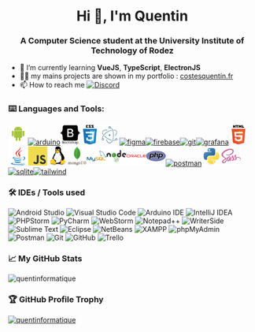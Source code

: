 <h1 align="center">Hi 👋, I'm Quentin</h1>
<h3 align="center">A Computer Science student at the University Institute of Technology of Rodez</h3>

- 🌱 I’m currently learning **VueJS**, **TypeScript**, **ElectronJS**
- 👨‍💻 my mains projects are shown in my portfolio : [costesquentin.fr](https://costesquentin.fr/)
- 📫 How to reach me [![Discord](https://img.shields.io/badge/Discord-7289DA?style=flat-square&logo=discord&logoColor=white)](https://discordapp.com/users/476476029595287552)

<h3 align="left">⌨️ Languages and Tools:</h3>
<p align="left"><a href="https://developer.android.com" target="_blank" rel="noreferrer"><img src="https://raw.githubusercontent.com/devicons/devicon/master/icons/android/android-original-wordmark.svg" alt="android" width="40" height="40"/></a><a href="https://www.arduino.cc/" target="_blank" rel="noreferrer"><img src="https://cdn.worldvectorlogo.com/logos/arduino-1.svg" alt="arduino" width="40" height="40"/></a><a href="https://getbootstrap.com" target="_blank" rel="noreferrer"><img src="https://raw.githubusercontent.com/devicons/devicon/master/icons/bootstrap/bootstrap-plain-wordmark.svg" alt="bootstrap" width="40" height="40"/></a><a href="https://www.w3schools.com/css/" target="_blank" rel="noreferrer"><img src="https://raw.githubusercontent.com/devicons/devicon/master/icons/css3/css3-original-wordmark.svg" alt="css3" width="40" height="40"/></a><a href="https://www.electronjs.org" target="_blank" rel="noreferrer"><img src="https://raw.githubusercontent.com/devicons/devicon/master/icons/electron/electron-original.svg" alt="electron" width="40" height="40"/></a><a href="https://www.figma.com/" target="_blank" rel="noreferrer"><img src="https://www.vectorlogo.zone/logos/figma/figma-icon.svg" alt="figma" width="40" height="40"/></a><a href="https://firebase.google.com/" target="_blank" rel="noreferrer"><img src="https://www.vectorlogo.zone/logos/firebase/firebase-icon.svg" alt="firebase" width="40" height="40"/></a><a href="https://git-scm.com/" target="_blank" rel="noreferrer"><img src="https://www.vectorlogo.zone/logos/git-scm/git-scm-icon.svg" alt="git" width="40" height="40"/></a><a href="https://grafana.com" target="_blank" rel="noreferrer"><img src="https://www.vectorlogo.zone/logos/grafana/grafana-icon.svg" alt="grafana" width="40" height="40"/></a><a href="https://www.w3.org/html/" target="_blank" rel="noreferrer"><img src="https://raw.githubusercontent.com/devicons/devicon/master/icons/html5/html5-original-wordmark.svg" alt="html5" width="40" height="40"/></a><a href="https://www.java.com" target="_blank" rel="noreferrer"><img src="https://raw.githubusercontent.com/devicons/devicon/master/icons/java/java-original.svg" alt="java" width="40" height="40"/></a><a href="https://developer.mozilla.org/en-US/docs/Web/JavaScript" target="_blank" rel="noreferrer"><img src="https://raw.githubusercontent.com/devicons/devicon/master/icons/javascript/javascript-original.svg" alt="javascript" width="40" height="40"/></a><a href="https://www.linux.org/" target="_blank" rel="noreferrer"><img src="https://raw.githubusercontent.com/devicons/devicon/master/icons/linux/linux-original.svg" alt="linux" width="40" height="40"/></a><a href="https://www.mongodb.com/" target="_blank" rel="noreferrer"><img src="https://raw.githubusercontent.com/devicons/devicon/master/icons/mongodb/mongodb-original-wordmark.svg" alt="mongodb" width="40" height="40"/></a><a href="https://www.mysql.com/" target="_blank" rel="noreferrer"><img src="https://raw.githubusercontent.com/devicons/devicon/master/icons/mysql/mysql-original-wordmark.svg" alt="mysql" width="40" height="40"/></a><a href="https://nodejs.org" target="_blank" rel="noreferrer"><img src="https://raw.githubusercontent.com/devicons/devicon/master/icons/nodejs/nodejs-original-wordmark.svg" alt="nodejs" width="40" height="40"/></a><a href="https://www.oracle.com/" target="_blank" rel="noreferrer"><img src="https://raw.githubusercontent.com/devicons/devicon/master/icons/oracle/oracle-original.svg" alt="oracle" width="40" height="40"/></a><a href="https://www.php.net" target="_blank" rel="noreferrer"><img src="https://raw.githubusercontent.com/devicons/devicon/master/icons/php/php-original.svg" alt="php" width="40" height="40"/></a><a href="https://postman.com" target="_blank" rel="noreferrer"><img src="https://www.vectorlogo.zone/logos/getpostman/getpostman-icon.svg" alt="postman" width="40" height="40"/></a><a href="https://www.python.org" target="_blank" rel="noreferrer"><img src="https://raw.githubusercontent.com/devicons/devicon/master/icons/python/python-original.svg" alt="python" width="40" height="40"/></a><a href="https://sass-lang.com" target="_blank" rel="noreferrer"><img src="https://raw.githubusercontent.com/devicons/devicon/master/icons/sass/sass-original.svg" alt="sass" width="40" height="40"/></a><a href="https://www.sqlite.org/" target="_blank" rel="noreferrer"><img src="https://www.vectorlogo.zone/logos/sqlite/sqlite-icon.svg" alt="sqlite" width="40" height="40"/></a><a href="https://tailwindcss.com/" target="_blank" rel="noreferrer"><img src="https://www.vectorlogo.zone/logos/tailwindcss/tailwindcss-icon.svg" alt="tailwind" width="40" height="40"/></a></p>

<h3 align="left">🛠️ IDEs / Tools used</h3>

 ![Android Studio](https://img.shields.io/badge/Android_Studio-3DDC84?style=flat-square&logo=android-studio&logoColor=white) ![Visual Studio Code](https://img.shields.io/badge/Visual_Studio_Code-0078D4?style=flat-square&logo=visual%20studio%20code&logoColor=white)  ![Arduino IDE](https://img.shields.io/badge/Arduino_IDE-00979D?style=flat-square&logo=arduino&logoColor=white) ![IntelliJ IDEA](https://img.shields.io/badge/IntelliJ_IDEA-000000.svg?style=flat-square&logo=intellij-idea&logoColor=white)  ![PHPStorm](http://img.shields.io/badge/-PHPStorm-181717?style=flat-square&logo=phpstorm&logoColor=white) ![PyCharm](https://img.shields.io/badge/PyCharm-000000.svg?&style=flat-square&logo=PyCharm&logoColor=white)  ![WebStorm](https://img.shields.io/badge/WebStorm-000000?style=flat-square&logo=WebStorm&logoColor=white)  ![Notepad++](https://img.shields.io/badge/Notepad++-90E59A.svg?style=flat-square&logo=notepad%2B%2B&logoColor=black) ![WriterSide](https://img.shields.io/badge/WriterSide-000000?style=flat-square&logo=generic&logoColor=white) ![Sublime Text](https://img.shields.io/badge/Sublime_Text-FF9800?style=flat-square&logo=sublime-text&logoColor=white) ![Eclipse](https://img.shields.io/badge/Eclipse-2C2255?style=flat-square&logo=eclipse&logoColor=white) ![NetBeans](https://img.shields.io/badge/NetBeans-1B6AC6?style=flat-square&logo=apache-netbeans-ide&logoColor=white) ![XAMPP](https://img.shields.io/badge/XAMPP-F37623?style=flat-square&logo=xampp&logoColor=white)  ![phpMyAdmin](https://img.shields.io/badge/phpMyAdmin-4F5B93?style=flat-square&logo=phpmyadmin&logoColor=white) ![Postman](https://img.shields.io/badge/Postman-FF6C37?style=flat-square&logo=postman&logoColor=white) ![Git](https://img.shields.io/badge/Git-F05032?style=flat-square&logo=git&logoColor=white) ![GitHub](https://img.shields.io/badge/GitHub-181717?style=flat-square&logo=github&logoColor=white)   ![Trello](https://img.shields.io/badge/Trello-0079BF?style=flat-square&logo=trello&logoColor=white) 

<h3 align="left">📈 My GitHub Stats</h3>
<p align="left"><img src="https://github-readme-stats.vercel.app/api?username=quentinformatique&show_icons=true&locale=en&theme=dark" alt="quentinformatique" /></p>

<h3 align="left">🏆 GitHub Profile Trophy</h3>
<p align="left"><a href="https://github.com/ryo-ma/github-profile-trophy"><img src="https://github-profile-trophy.vercel.app/?username=quentinformatique&theme=onestar" alt="quentinformatique" /></a></p>
